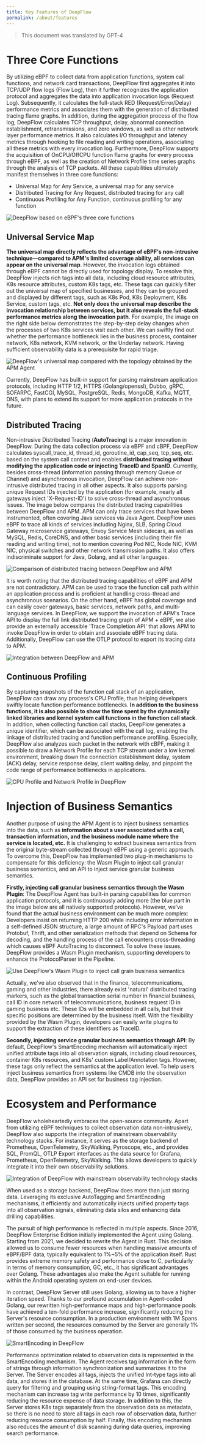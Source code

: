 ```yaml
---
title: Key Features of DeepFlow
permalink: /about/features
---
```


> This document was translated by GPT-4

# Three Core Functions

By utilizing eBPF to collect data from application functions, system call functions, and network card transactions, DeepFlow first aggregates it into TCP/UDP flow logs (Flow Log), then it further recognizes the application protocol and aggregates the data into application invocation logs (Request Log). Subsequently, it calculates the full-stack RED (Request/Error/Delay) performance metrics and associates them with the generation of distributed tracing flame graphs. In addition, during the aggregation process of the flow log, DeepFlow calculates TCP throughput, delay, abnormal connection establishment, retransmissions, and zero windows, as well as other network layer performance metrics. It also calculates I/O throughput and latency metrics through hooking to file reading and writing operations, associating all these metrics with every invocation log. Furthermore, DeepFlow supports the acquisition of OnCPU/OffCPU function flame graphs for every process through eBPF, as well as the creation of Network Profile time series graphs through the analysis of TCP packets. All these capabilities ultimately manifest themselves in three core functions:

- Universal Map for Any Service, a universal map for any service
- Distributed Tracing for Any Request, distributed tracing for any call
- Continuous Profiling for Any Function, continuous profiling for any function

![DeepFlow based on eBPF's three core functions](https://yunshan-guangzhou.oss-cn-beijing.aliyuncs.com/pub/pic/2023091064fc9abb97855.png)

## Universal Service Map

**The universal map directly reflects the advantage of eBPF's non-intrusive technique—compared to APM's limited coverage ability, all services can appear on the universal map**. However, the invocation logs obtained through eBPF cannot be directly used for topology display. To resolve this, DeepFlow injects rich tags into all data, including cloud resource attributes, K8s resource attributes, custom K8s tags, etc. These tags can quickly filter out the universal map of specified businesses, and they can be grouped and displayed by different tags, such as K8s Pod, K8s Deployment, K8s Service, custom tags, etc. **Not only does the universal map describe the invocation relationship between services, but it also reveals the full-stack performance metrics along the invocation path**. For example, the image on the right side below demonstrates the step-by-step delay changes when the processes of two K8s services visit each other. We can swiftly find out whether the performance bottleneck lies in the business process, container network, K8s network, KVM network, or the Underlay network. Having sufficient observability data is a prerequisite for rapid triage.

![DeepFlow's universal map compared with the topology obtained by the APM Agent](https://yunshan-guangzhou.oss-cn-beijing.aliyuncs.com/pub/pic/2023110465463725dd5ff.png)

Currently, DeepFlow has built-in support for parsing mainstream application protocols, including HTTP 1/2, HTTPS (Golang/openssl), Dubbo, gRPC, SOFARPC, FastCGI, MySQL, PostgreSQL, Redis, MongoDB, Kafka, MQTT, DNS, with plans to extend its support for more application protocols in the future.

## Distributed Tracing

Non-intrusive Distributed Tracing (**AutoTracing**) is a major innovation in DeepFlow. During the data collection process via eBPF and cBPF, DeepFlow calculates syscall_trace_id, thread_id, goroutine_id, cap_seq, tcp_seq, etc. based on the system call context and enables **distributed tracing without modifying the application code or injecting TraceID and SpanID**. Currently, besides cross-thread (information passing through memory Queue or Channel) and asynchronous invocation, DeepFlow can achieve non-intrusive distributed tracing in all other aspects. It also supports parsing unique Request IDs injected by the application (for example, nearly all gateways inject 'X-Request-ID') to solve cross-thread and asynchronous issues. The image below compares the distributed tracing capabilities between DeepFlow and APM. APM can only trace services that have been instrumented, often covering Java services via Java Agent. DeepFlow uses eBPF to trace all kinds of services including Nginx, SLB, Spring Cloud Gateway microservice gateways, Envoy Service Mesh sidecars, as well as MySQL, Redis, CoreDNS, and other basic services (including their file reading and writing time), not to mention covering Pod NIC, Node NIC, KVM NIC, physical switches and other network transmission paths. It also offers indiscriminate support for Java, Golang, and all other languages.

![Comparison of distributed tracing between DeepFlow and APM](https://yunshan-guangzhou.oss-cn-beijing.aliyuncs.com/pub/pic/2023091164febd459455b.png)

It is worth noting that the distributed tracing capabilities of eBPF and APM are not contradictory. APM can be used to trace the function call path within an application process and is proficient at handling cross-thread and asynchronous scenarios. On the other hand, eBPF has global coverage and can easily cover gateways, basic services, network paths, and multi-language services. In DeepFlow, we support the invocation of APM's Trace API to display the full link distributed tracing graph of APM + eBPF, we also provide an externally accessible 'Trace Completion API' that allows APM to invoke DeepFlow in order to obtain and associate eBPF tracing data. Additionally, DeepFlow can use the OTLP protocol to export its tracing data to APM.

![Integration between DeepFlow and APM](https://yunshan-guangzhou.oss-cn-beijing.aliyuncs.com/pub/pic/20231002651a886330ed3.png)

## Continuous Profiling

By capturing snapshots of the function call stack of an application, DeepFlow can draw any process's CPU Profile, thus helping developers swiftly locate function performance bottlenecks. **In addition to the business functions, it is also possible to show the time spent by the dynamically linked libraries and kernel system call functions in the function call stack**. In addition, when collecting function call stacks, DeepFlow generates a unique identifier, which can be associated with the call log, enabling the linkage of distributed tracing and function performance profiling. Especially, DeepFlow also analyzes each packet in the network with cBPF, making it possible to draw a Network Profile for each TCP stream under a low kernel environment, breaking down the connection establishment delay, system (ACK) delay, service response delay, client waiting delay, and pinpoint the code range of performance bottlenecks in applications.

![CPU Profile and Network Profile in DeepFlow](https://yunshan-guangzhou.oss-cn-beijing.aliyuncs.com/pub/pic/2023091064fc9ac3060c3.png)

# Injection of Business Semantics

Another purpose of using the APM Agent is to inject business semantics into the data, such as **information about a user associated with a call, transaction information, and the business module name where the service is located, etc.** It is challenging to extract business semantics from the original byte-stream collected through eBPF using a generic approach. To overcome this, DeepFlow has implemented two plug-in mechanisms to compensate for this deficiency: the Wasm Plugin to inject call granular business semantics, and an API to inject service granular business semantics.

**Firstly, injecting call granular business semantics through the Wasm Plugin**: The DeepFlow Agent has built-in parsing capabilities for common application protocols, and it is continuously adding more (the blue part in the image below are all natively supported protocols). However, we've found that the actual business environment can be much more complex: Developers insist on returning HTTP 200 while including error information in a self-defined JSON structure, a large amount of RPC's Payload part uses Protobuf, Thrift, and other serialization methods that depend on Schema for decoding, and the handling process of the call encounters cross-threading which causes eBPF AutoTracing to disconnect. To solve these issues, DeepFlow provides a Wasm Plugin mechanism, supporting developers to enhance the ProtocolParser in the Pipeline.

![Use DeepFlow's Wasm Plugin to inject call grain business semantics](https://yunshan-guangzhou.oss-cn-beijing.aliyuncs.com/pub/pic/2023091064fc9ac4b08f7.png)

Actually, we've also observed that in the finance, telecommunications, gaming and other industries, there already exist 'natural' distributed tracing markers, such as the global transaction serial number in financial business, call ID in core network of telecommunications, business request ID in gaming business etc. These IDs will be embedded in all calls, but their specific positions are determined by the business itself. With the flexibility provided by the Wasm Plugin, developers can easily write plugins to support the extraction of these identifiers as TraceID.

**Secondly, injecting service granular business semantics through API**: By default, DeepFlow's SmartEncoding mechanism will automatically inject unified attribute tags into all observation signals, including cloud resources, container K8s resources, and K8s' custom Label/Annotation tags. However, these tags only reflect the semantics at the application level. To help users inject business semantics from systems like CMDB into the observation data, DeepFlow provides an API set for business tag injection.

# Ecosystem and Performance

DeepFlow wholeheartedly embraces the open-source community. Apart from utilizing eBPF techniques to collect observation data non-intrusively, DeepFlow also supports the integration of mainstream observability technology stacks. For instance, it serves as the storage backend of Prometheus, OpenTelemetry, SkyWalking, Pyroscope, etc., and provides SQL, PromQL, OTLP Export interfaces as the data source for Grafana, Prometheus, OpenTelemetry, SkyWalking. This allows developers to quickly integrate it into their own observability solutions.

![Integration of DeepFlow with mainstream observability technology stacks](https://yunshan-guangzhou.oss-cn-beijing.aliyuncs.com/pub/pic/202310096523b163cac67.png)

When used as a storage backend, DeepFlow does more than just storing data. Leveraging its exclusive AutoTagging and SmartEncoding mechanisms, it efficiently and automatically injects unified property tags into all observation signals, eliminating data silos and enhancing data drilling capabilities.

The pursuit of high performance is reflected in multiple aspects. Since 2016, DeepFlow Enterprise Edition initially implemented the Agent using Golang. Starting from 2021, we decided to rewrite the Agent in Rust. This decision allowed us to consume fewer resources when handling massive amounts of eBPF/BPF data, typically equivalent to 1%~5% of the application itself. Rust provides extreme memory safety and performance close to C, particularly in terms of memory consumption, GC, etc., it has significant advantages over Golang. These advantages also make the Agent suitable for running within the Android operating system on end-user devices.

In contrast, DeepFlow Server still uses Golang, allowing us to have a higher iteration speed. Thanks to our profound accumulation in Agent-coded Golang, our rewritten high-performance maps and high-performance pools have achieved a ten-fold performance increase, significantly reducing the Server's resource consumption. In a production environment with 1M Spans written per second, the resources consumed by the Server are generally 1% of those consumed by the business operation.

![SmartEncoding in DeepFlow](https://yunshan-guangzhou.oss-cn-beijing.aliyuncs.com/pub/pic/202310096523b164952a5.png)

Performance optimization related to observation data is represented in the SmartEncoding mechanism. The Agent receives tag information in the form of strings through information synchronization and summarizes it to the Server. The Server encodes all tags, injects the unified Int-type tags into all data, and stores it in the database. At the same time, Grafana can directly query for filtering and grouping using string-format tags. This encoding mechanism can increase tag write performance by 10 times, significantly reducing the resource expense of data storage. In addition to this, the Server stores K8s tags separately from the observation data as metadata, so there is no need to store all tags in each row of observation data, further reducing resource consumption by half. Finally, this encoding mechanism also reduces the amount of disk scanning during data queries, improving search performance.
